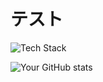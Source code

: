 # テスト
![Tech Stack](https://skillicons.dev/icons?i=cpp,java,python,github,git,discord,vscode,notion)

![Your GitHub stats](https://github-readme-stats.vercel.app/api?username=aaaa2101024&show_icons=true)

